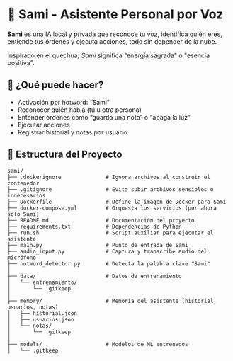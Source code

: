 # 🧠 Sami - Asistente Personal por Voz

**Sami** es una IA local y privada que reconoce tu voz, identifica quién eres, entiende tus órdenes y ejecuta acciones, todo sin depender de la nube.

Inspirado en el quechua, _Sami_ significa "energía sagrada" o "esencia positiva".

## 🚀 ¿Qué puede hacer?

- Activación por hotword: “Sami”
- Reconocer quién habla (tú u otra persona)
- Entender órdenes como “guarda una nota” o “apaga la luz”
- Ejecutar acciones
- Registrar historial y notas por usuario

## 🔧 Estructura del Proyecto
```
sami/
├── .dockerignore              # Ignora archivos al construir el contenedor
├── .gitignore                 # Evita subir archivos sensibles o innecesarios
├── Dockerfile                 # Define la imagen de Docker para Sami
├── docker-compose.yml         # Orquesta los servicios (por ahora solo Sami)
├── README.md                  # Documentación del proyecto
├── requirements.txt           # Dependencias de Python
├── run.sh                     # Script auxiliar para ejecutar el asistente
├── main.py                    # Punto de entrada de Sami
├── audio_input.py             # Captura y transcribe audio del micrófono
├── hotword_detector.py        # Detecta la palabra clave "Sami"
│
├── data/                      # Datos de entrenamiento
│   └── entrenamiento/
│       └── .gitkeep
│
├── memory/                    # Memoria del asistente (historial, usuarios, notas)
│   ├── historial.json
│   ├── usuarios.json
│   └── notas/
│       └── .gitkeep
│
├── models/                    # Modelos de ML entrenados
│   └── .gitkeep
```